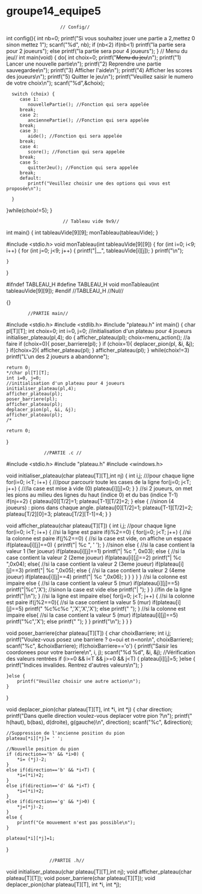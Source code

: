 # groupe14_equipe5
                        // Config//
int config(){
int nb=0;
printf("Si vous souhaitez jouer une partie a 2,mettez 0 sinon mettez 1");
scanf("%d", nb);
if (nb<2)
  if(nb<1)
     printf("la partie sera pour 2 joueurs");
  else 
     printf("la partie sera pour 4 joueurs");
}
                        // Menu du jeu//
int main(void) {
   do{
      int choix=0;
      printf("~~~~~~Menu du jeu~~~~~~\n");
      printf("1) Lancer une nouvelle partie\n");
      printf("2) Reprendre une partie sauvegardee\n");
      printf("3) Afficher l'aide\n");
      printf("4) Afficher les scores des joueurs\n");
      printf("5) Quitter le jeu\n");
      printf("Veuillez saisir le numero de votre choix\n");
      scanf("%d",&choix);

      switch (choix) {
         case 1:
            nouvellePartie(); //Fonction qui sera appelée
         break;
         case 2:
            anciennePartie(); //Fonction qui sera appelée
         break;
         case 3:
            aide(); //Fonction qui sera appelée
         break;
         case 4:
            score(); //Fonction qui sera appelée
         break;
         case 5:
            quitterJeu(); //Fonction qui sera appelée
         break;
         default:
            printf("Veuillez choisir une des options qui vous est proposée\n");

      }
   }while(choix!=5);
}


                         // Tableau vide 9x9//
int main() {
    int tableauVide[9][9];
    monTableau(tableauVide);
}

#include <stdio.h>
void monTableau(int tableauVide[9][9]) {
    for (int i=0; i<9; i++) {
        for (int j=0; j<9; j++) {
            printf("|__", tableauVide[i][j]);
        }
        printf("\n");

    }
}

#ifndef TABLEAU_H
#define TABLEAU_H
void monTableau(int tableauVide[9][9]);
#endif //TABLEAU_H
                     //Nul//

{}

            
            
            //PARTIE main//
            
#include <stdio.h>
#include <stdlib.h>
#include "plateau.h"
int main()
{
  char pl[T][T];
    int choix=0;
    int i=0, j=0; //initialisation d'un plateau pour 4 joueurs
    initialiser_plateau(pl,4);
    do {
    afficher_plateau(pl);
    choix=menu_action(); //a faire
    if (choix=0){
    poser_barriere(pl);
    }
    if (choix=1){
    deplacer_pion(pl, &i, &j);
    }
    if(choix=2){
    afficher_plateau(pl);
    }
    afficher_plateau(pl);
   } while(choix!=3)
    printf("L'un des 2 joueurs a abandonne");
    
    return 0;
    */char pl[T][T];
    int i=0, j=0;
    //initialisation d'un plateau pour 4 joueurs
    initialiser_plateau(pl,4);
    afficher_plateau(pl);
    poser_barriere(pl);
    afficher_plateau(pl);
    deplacer_pion(pl, &i, &j);
    afficher_plateau(pl);
    /*

    return 0;

}

                  //PARTIE .c //
                  
#include <stdio.h>
#include "plateau.h"
#include <windows.h>

void initialiser_plateau(char plateau[T][T],int nj)
{
    int i,j;
    ///pour chaque ligne
    for(i=0; i<T; i++)
    {
        ///pour parcourir toute les cases de la ligne
        for(j=0; j<T; j++)
        {
            ///la case est mise à vide (0)
            plateau[i][j]=0;
        }
    }
    //si 2 joueurs, on met les pions au milieu des lignes du haut (indice 0) et du bas (indice T-1)
    if(nj==2)
    {
        plateau[0][T/2]=1;
        plateau[T-1][T/2]=2;
    }
    else
    {
        //sinon (4 joueurs) : pions dans chaque angle.
        plateau[0][T/2]=1;
        plateau[T-1][T/2]=2;
        plateau[T/2][0]=3;
        plateau[T/2][T-1]=4;
    }
}


void afficher_plateau(char plateau[T][T])
{
    int i,j;
    //pour chaque ligne
    for(i=0; i<T; i++)
    {
        //si la ligne est paire
        if(i%2==0)
        {
            for(j=0; j<T; j++)
            {
                //si la colonne est paire
                if(j%2==0)
                {
                    //si la case est vide, on affiche un espace
                    if(plateau[i][j]==0)
                    {
                        printf("| %c ", ' ');
                    }
                    //sinon
                    else
                    {
                        //si la case contient la valeur 1 (1er joueur)
                        if(plateau[i][j]==1) printf("| %c ", 0x03);
                        else {
                            //si la case contient la valeur 2 (2eme joueur)
                            if(plateau[i][j]==2) printf("| %c ",0x04);
                            else{
                                //si la case contient la valeur 2 (3eme joueur)
                                if(plateau[i][j]==3) printf("| %c ",0x05);
                                else {
                                    //si la case contient la valeur 2 (4eme joueur)
                                    if(plateau[i][j]==4) printf("| %c ",0x06);
                                }
                            }
                        }
                    }
                }
                //si la colonne est impaire
                else
                {
                    //si la case contient la valeur 5 (mur)
                    if(plateau[i][j]==5) printf("|%c",'X');
                    //sinon la case est vide
                    else printf("| ");
                }
            }
            //fin de la ligne
            printf("|\n");
        }
        //si la ligne est impaire
        else{
            for(j=0; j<T; j++)
            {
                //si la colonne est paire
                if(j%2==0){
                    //si la case contient la valeur 5 (mur)
                    if(plateau[i][j]==5) printf(" %c%c%c ",'X','X','X');
                    else printf("     ");
                }
                //si la colonne est impaire
                else{
                    //si la case contient la valeur 5 (mur)
                    if(plateau[i][j]==5) printf("%c",'X');
                    else printf(" ");
                }
            }
            printf("\n");
        }
    }
}


void poser_barriere(char plateau[T][T]) {
    char choixBarriere;
    int i,j;
    printf("Voulez-vous posez une barriere ? o=oui et n=non\n", choixBarriere);
    scanf("%c", &choixBarriere);
    if(choixBarriere=='o') {
        printf("Saisir les coordonees pour votre barriere\n", i, j);
        scanf("%d %d", &i, &j);
        //Vérification des valeurs rentrées
        if (i>=0 && i<T && j>=0 && j<T) {
            plateau[i][j]=5;
        }else {
            printf("Indices invalides. Rentrez d'autres valeurs\n");
        }

    }else {
        printf("Veuillez choisir une autre action\n");
    }
}



void deplacer_pion(char plateau[T][T], int *i, int *j) {
    char direction;
    printf("Dans quelle direction voulez-vous deplacer votre pion ?\n");
    printf(" h(haut), b(bas), d(droite), g(gauche)\n", direction);
    scanf("%c", &direction);

    //Suppression de l'ancienne position du pion
    plateau[*i][*j]= ' ';

    //Nouvelle position du pion
    if (direction=='h' && *i>0) {
        *i= (*j)-2;
    }
    else if(direction=='b' && *i<T) {
        *i=(*i)+2;
    }
    else if(direction=='d' && *i<T) {
        *i=(*i)+2;
    }
    else if(direction=='g' && *j>0) {
        *j=(*j)-2;
    }
    else {
        printf("Ce mouvement n'est pas possible\n");
    }

    plateau[*i][*j]=1;
}

                    //PARTIE .h//

void initialiser_plateau(char plateau[T][T],int nj);
void afficher_plateau(char plateau[T][T]);
void poser_barriere(char plateau[T][T]);
void deplacer_pion(char plateau[T][T], int *i, int *j);
